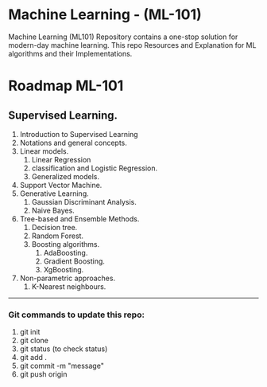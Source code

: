 # Machine Learning - (ML-101)
Machine Learning (ML101) Repository contains a one-stop solution for modern-day machine learning. This repo Resources and Explanation for ML algorithms and their Implementations.

# Roadmap ML-101

## Supervised Learning.

1. Introduction to Supervised Learning
2. Notations and general concepts.
3. Linear models.
   1. Linear Regression
   2. classification and Logistic Regression.
   3. Generalized models.
4. Support Vector Machine.
5. Generative Learning.
   1. Gaussian Discriminant Analysis.
   2. Naive Bayes.
6. Tree-based and Ensemble Methods.
   1. Decision tree.
   2. Random Forest.
   3. Boosting algorithms.
      1. AdaBoosting.
      2. Gradient Boosting.
      3. XgBoosting.
7. Non-parametric approaches.
   1. K-Nearest neighbours.

----------------------------------------------------------------------------------------------------------------------

### Git commands to update this repo:
1. git init
2. git clone <url> 
3. git status (to check status)
4. git add .
5. git commit -m "message"
6. git push origin <main>
